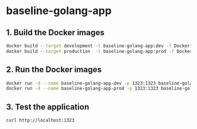 # baseline-golang-app


## 1. Build the Docker images

```bash
docker build --target development -t baseline-golang-app:dev -f Dockerfile . --progress=plain
docker build --target production  -t baseline-golang-app:prod -f Dockerfile . --progress=plain
```

## 2. Run the Docker images

```bash
docker run -d --name baseline-golang-app-dev -p 1323:1323 baseline-golang-app:dev
docker run -d --name baseline-golang-app-prod -p 1323:1323 baseline-golang-app:prod
```

## 3. Test the application

```bash
curl http://localhost:1323
```

